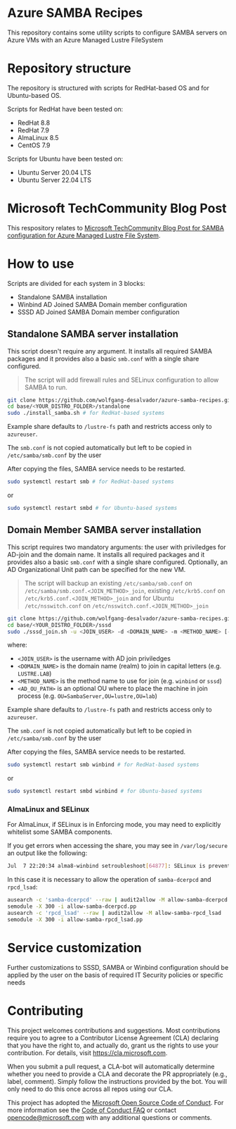 # Azure SAMBA Recipes
This repository contains some utility scripts to configure SAMBA servers on Azure VMs with an Azure Managed Lustre FileSystem

# Repository structure

The repository is structured with scripts for RedHat-based OS and for Ubuntu-based OS.

Scripts for RedHat have been tested on:

- RedHat 8.8
- RedHat 7.9
- AlmaLinux 8.5
- CentOS 7.9

Scripts for Ubuntu have been tested on:

- Ubuntu Server 20.04 LTS
- Ubuntu Server 22.04 LTS

# Microsoft TechCommunity Blog Post

This respository relates to [Microsoft TechCommunity Blog Post for SAMBA configuration for Azure Managed Lustre File System](https://techcommunity.microsoft.com/t5/blogs/blogworkflowpage/blog-id/AzureHighPerformanceComputingBlog/article-id/170).

# How to use

Scripts are divided for each system in 3 blocks:
- Standalone SAMBA installation
- Winbind AD Joined SAMBA Domain member configuration
- SSSD AD Joined SAMBA Domain member configuration

## Standalone SAMBA server installation

This script doesn't require any argument. It installs all required SAMBA packages and it provides also a basic `smb.conf` with a single share configured.

>The script will add firewall rules and SELinux configuration to allow SAMBA to run.

```bash
git clone https://github.com/wolfgang-desalvador/azure-samba-recipes.git
cd base/<YOUR_DISTRO_FOLDER>/standalone
sudo ./install_samba.sh # for RedHat-based systems
```

Example share defaults to `/lustre-fs` path and restricts access only to `azureuser`.

The `smb.conf` is not copied automatically but left to be copied in `/etc/samba/smb.conf` by the user

After copying the files, SAMBA service needs to be restarted.

```bash
sudo systemctl restart smb # for RedHat-based systems
```
or

```bash
sudo systemctl restart smbd # for Ubuntu-based systems
```

## Domain Member SAMBA server installation

This script requires two mandatory arguments: the user with priviledges for AD-join and the domain name. It installs all required packages and it provides also a basic `smb.conf` with a single share configured. Optionally, an AD Organizational Unit path can be specified for the new VM.

>The script will backup an existing `/etc/samba/smb.conf` on `/etc/samba/smb.conf.<JOIN_METHOD>_join`, existing `/etc/krb5.conf` on `/etc/krb5.conf.<JOIN_METHOD>_join` and for Ubuntu  `/etc/nsswitch.conf` on `/etc/nsswitch.conf.<JOIN_METHOD>_join`

```bash
git clone https://github.com/wolfgang-desalvador/azure-samba-recipes.git
cd base/<YOUR_DISTRO_FOLDER>/sssd
sudo ./sssd_join.sh -u <JOIN_USER> -d <DOMAIN_NAME> -m <METHOD_NAME> [-o <AD_OU_PATH>] # for RedHat-based systems
```
where:
- `<JOIN_USER>` is the username with AD join priviledges
- `<DOMAIN_NAME>` is the domain name (realm) to join in capital letters (e.g. `LUSTRE.LAB`) 
- `<METHOD_NAME>` is the method name to use for join (e.g. `winbind` or `sssd`) 
- `<AD_OU_PATH>` is an optional OU where to place the machine in join process (e.g. `OU=SambaServer,OU=lustre,OU=lab`)

Example share defaults to `/lustre-fs` path and restricts access only to `azureuser`.

The `smb.conf` is not copied automatically but left to be copied in `/etc/samba/smb.conf` by the user

After copying the files, SAMBA service needs to be restarted.

```bash
sudo systemctl restart smb winbind # for RedHat-based systems
```
or

```bash
sudo systemctl restart smbd winbind # for Ubuntu-based systems
```
### AlmaLinux and SELinux

For AlmaLinux, if SELinux is in Enforcing mode, you may need to explicitly whitelist some SAMBA components.

If you get errors when accessing the share, you may see in `/var/log/secure` an output like the following:

```bash
Jul  7 22:20:34 alma8-winbind setroubleshoot[64877]: SELinux is preventing /usr/libexec/samba/rpcd_lsad from using the setgid capability. For complete SELinux messages run: sealert -l a11c80ed-fdbd-4823-9855-fffcd21eb92d
```

In this case it is necessary to allow the operation of `samba-dcerpcd` and `rpcd_lsad`:

```bash
ausearch -c 'samba-dcerpcd' --raw | audit2allow -M allow-samba-dcerpcd
semodule -X 300 -i allow-samba-dcerpcd.pp
ausearch -c 'rpcd_lsad' --raw | audit2allow -M allow-samba-rpcd_lsad
semodule -X 300 -i allow-samba-rpcd_lsad.pp
```

# Service customization

Further customizations to SSSD, SAMBA or Winbind configuration should be applied by the user on the basis of required IT Security policies or specific needs

# Contributing
This project welcomes contributions and suggestions.  Most contributions require you to agree to a
Contributor License Agreement (CLA) declaring that you have the right to, and actually do, grant us
the rights to use your contribution. For details, visit https://cla.microsoft.com.

When you submit a pull request, a CLA-bot will automatically determine whether you need to provide
a CLA and decorate the PR appropriately (e.g., label, comment). Simply follow the instructions
provided by the bot. You will only need to do this once across all repos using our CLA.

This project has adopted the [Microsoft Open Source Code of Conduct](https://opensource.microsoft.com/codeofconduct/).
For more information see the [Code of Conduct FAQ](https://opensource.microsoft.com/codeofconduct/faq/) or
contact [opencode@microsoft.com](mailto:opencode@microsoft.com) with any additional questions or comments.


